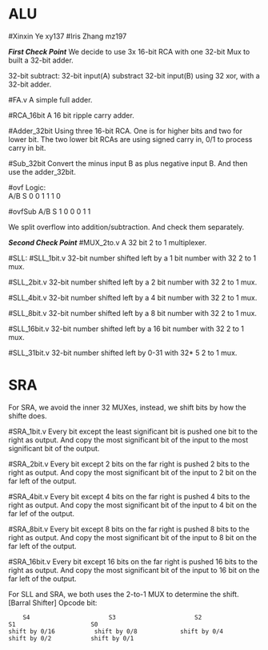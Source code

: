 # ALU
#Xinxin Ye xy137
#Iris Zhang mz197

*************************First Check Point*************************
We decide to use 3x 16-bit RCA 
with one 32-bit Mux to built a 32-bit adder. 

32-bit subtract: 32-bit input(A)  substract 32-bit input(B)
                       using 32 xor, with a 32-bit adder.

#FA.v 
A simple full adder.

#RCA_16bit
A 16 bit ripple carry adder.

#Adder_32bit
Using three 16-bit RCA. One is for higher bits and two for lower bit. The two lower bit RCAs are using signed carry in, 0/1 to process carry in bit.

#Sub_32bit
Convert the minus input B as plus negative input B. And then use the adder_32bit.

#ovf
Logic:  
A/B    S
0 0     1
1 1     0

#ovfSub
A/B    S
1 0     0
0 1     1

We split overflow into addition/subtraction. And check them separately.


*************************Second Check Point*************************
#MUX_2to.v
A 32 bit 2 to 1 multiplexer.

#SLL:
#SLL_1bit.v
32-bit number shifted left by a 1 bit number with 32 2 to 1 mux.

#SLL_2bit.v
32-bit number shifted left by a 2 bit number with 32 2 to 1 mux.

#SLL_4bit.v
32-bit number shifted left by a 4 bit number with 32 2 to 1 mux.

#SLL_8bit.v
32-bit number shifted left by a 8 bit number with 32 2 to 1 mux.

#SLL_16bit.v
32-bit number shifted left by a 16 bit number with 32 2 to 1 mux.

#SLL_31bit.v
32-bit number shifted left by 0-31 with 32* 5 2 to 1 mux.

# SRA 
For SRA, we avoid the inner 32 MUXes, instead, we shift bits by how the shifte does. 

#SRA_1bit.v
Every bit except the least significant bit is pushed one bit to the right as output. 
And copy the most significant bit of the input to the most significant bit of the output. 

#SRA_2bit.v
Every bit except 2 bits on the far right is pushed 2 bits to the right as output. 
And copy the most significant bit of the input to 2 bit on the far left of the output. 

#SRA_4bit.v
Every bit except 4 bits on the far right is pushed 4 bits to the right as output. 
And copy the most significant bit of the input to 4 bit on the far lef of the output. 

#SRA_8bit.v
Every bit except 8 bits on the far right is pushed 8 bits to the right as output. 
And copy the most significant bit of the input to 8 bit on the far left of the output. 

#SRA_16bit.v
Every bit except 16 bits on the far right is pushed 16 bits to the right as output. 
And copy the most significant bit of the input to 16 bit on the far left of the output. 


For SLL and SRA, we both uses the 2-to-1 MUX to determine the shift.[Barral Shifter]
Opcode bit:

        S4                      S3                      S2                   S1                     S0
    shift by 0/16           shift by 0/8            shift by 0/4         shift by 0/2           shift by 0/1



